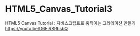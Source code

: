 # HTML5_Canvas_Tutorial3
HTML5 Canvas Tutorial : 자바스크립트로 움직이는 그라데이션 만들기
https://youtu.be/D6EiRSRhsbQ
